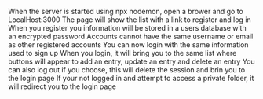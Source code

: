 When the server is started using npx nodemon, open a brower and go to LocalHost:3000
The page will show the list with a link to register and log in
When you register you information will be stored in a users database with an encrypted password
Accounts cannot have the same username or email as other registered accounts
You can now login with the same information used to sign up
When you login, it will bring you to the same list where buttons will appear to add an entry, update an entry and delete an entry
You can also log out if you choose, this will delete the session and brin you to the login page
If your not logged in and attempt to access a private folder, it will redirect you to the login page
